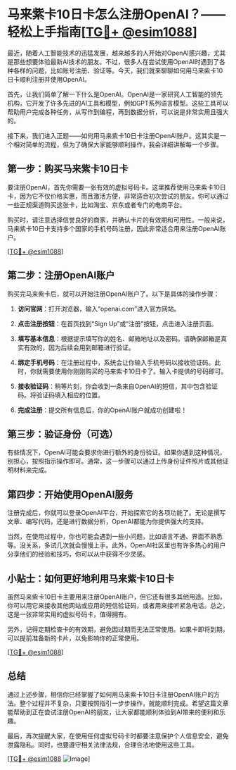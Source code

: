 # 马来紫卡10日卡怎么注册OpenAI？——轻松上手指南[[TG💪+ @esim1088](https://t.me/s/esim1088)]

最近，随着人工智能技术的迅猛发展，越来越多的人开始对OpenAI感兴趣，尤其是那些想要体验最新AI技术的朋友。不过，很多人在尝试使用OpenAI时遇到了各种各样的问题，比如账号注册、验证等。今天，我们就来聊聊如何用马来紫卡10日卡顺利注册并使用OpenAI。

首先，让我们简单了解一下什么是OpenAI。OpenAI是一家研究人工智能的领先机构，它开发了许多先进的AI工具和模型，例如GPT系列语言模型。这些工具可以帮助用户完成各种任务，从写作到编程，再到数据分析，可以说是非常实用且强大的。

接下来，我们进入正题——如何用马来紫卡10日卡注册OpenAI账户。这其实是一个相对简单的流程，但为了确保大家能够顺利操作，我会详细讲解每一个步骤。

## 第一步：购买马来紫卡10日卡

要注册OpenAI，首先你需要一张有效的虚拟号码卡。这里推荐使用马来紫卡10日卡，因为它不仅价格实惠，而且激活方便，非常适合初次尝试的朋友。你可以通过一些正规渠道购买这张卡，比如淘宝、京东或者专门的电商平台。

购买时，请注意选择信誉良好的商家，并确认卡片的有效期和可用性。一般来说，马来紫卡10日卡支持多个国家的手机号码注册，因此非常适合用来注册OpenAI账户。

[[TG💪+ @esim1088](https://t.me/s/esim1088)]

## 第二步：注册OpenAI账户

购买完马来紫卡后，就可以开始注册OpenAI账户了。以下是具体的操作步骤：

1. **访问官网**：打开浏览器，输入“openai.com”进入官方网站。
   
2. **点击注册按钮**：在首页找到“Sign Up”或“注册”按钮，点击进入注册页面。

3. **填写基本信息**：根据提示填写你的姓名、邮箱地址以及密码。请确保邮箱是真实有效的，因为后续会用到邮箱进行验证。

4. **绑定手机号码**：在注册过程中，系统会让你输入手机号码以接收验证码。此时，你就需要使用你刚刚购买的马来紫卡10日卡了。输入卡提供的号码即可。

5. **接收验证码**：稍等片刻，你会收到一条来自OpenAI的短信，其中包含验证码。将验证码填入相应的位置。

6. **完成注册**：提交所有信息后，你的OpenAI账户就成功创建啦！

## 第三步：验证身份（可选）

有些情况下，OpenAI可能会要求你进行额外的身份验证。如果你遇到这种情况，别担心，按照指示操作即可。通常，这一步骤可以通过上传身份证件照片或其他证明材料来完成。

## 第四步：开始使用OpenAI服务

注册完成后，你就可以登录OpenAI平台，开始探索它的各项功能了。无论是撰写文章、编写代码，还是进行数据分析，OpenAI都能为你提供强大的支持。

当然，在使用过程中，你也可能会遇到一些小问题，比如语言不通、界面不熟悉等。没关系，多试几次就会慢慢上手。此外，OpenAI社区里也有许多热心的用户分享他们的经验和技巧，你可以从中获得不少灵感。

## 小贴士：如何更好地利用马来紫卡10日卡

虽然马来紫卡10日卡主要用来注册OpenAI账户，但它还有很多其他用途。比如，你可以用它来接收其他网站或应用的短信验证码，或者用来接听紧急电话。总之，这是一张非常实用的虚拟号码卡，值得拥有。

另外，记得定期检查卡的有效期，避免因过期而无法正常使用。如果卡即将到期，可以提前准备新的卡片，以免影响你的正常使用。

[[TG💪+ @esim1088](https://t.me/s/esim1088)]

## 总结

通过上述步骤，相信你已经掌握了如何用马来紫卡10日卡注册OpenAI账户的方法。整个过程并不复杂，只要按照指引一步步操作，就能顺利完成。希望这篇文章能帮助到正在尝试注册OpenAI的朋友，让大家都能顺利体验到AI带来的便利和乐趣。

最后，再次提醒大家，在使用任何虚拟号码卡时都要注意保护个人信息安全，避免泄露隐私。同时，也要遵守相关法律法规，合理合法地使用这些工具。

[[TG💪+ @esim1088](https://t.me/s/esim1088) ![Image](https://i.postimg.cc/4NQfJmqS/Snipaste-2025-05-13-00-14-12.png)]